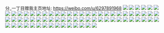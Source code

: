 分_一丁目赠我主页地址: https://weibo.com/u/6297891968 
![](https://wx4.sinaimg.cn/mw2000/006SdjoIgy1h8wyhnw0g7j31jk15ok5u.jpg) 
![](https://wx4.sinaimg.cn/mw2000/006SdjoIgy1h8wyho9yrgj318g0tgtce.jpg) 
![](https://wx4.sinaimg.cn/mw2000/006SdjoIgy1h8wyhnfarfj30wi1lj0ys.jpg) 
![](https://wx4.sinaimg.cn/mw2000/006SdjoIgy1h8afgb6a7pj30u0140atv.jpg) 
![](https://wx4.sinaimg.cn/mw2000/006SdjoIgy1h8afgdopvxj30u0140e81.jpg) 
![](https://wx4.sinaimg.cn/mw2000/006SdjoIgy1h8afgerkt5j30u0190h5t.jpg) 
![](https://wx4.sinaimg.cn/mw2000/006SdjoIgy1h8afgfuhfmj30u0141h0x.jpg) 
![](https://wx4.sinaimg.cn/mw2000/006SdjoIgy1h8afggc1p8j31400u0te1.jpg) 
![](https://wx4.sinaimg.cn/mw2000/006SdjoIgy1h8afggwqkij30u013yn5z.jpg) 
![](https://wx4.sinaimg.cn/mw2000/006SdjoIgy1h8afg9zbdpj31400u0n5s.jpg) 
![](https://wx4.sinaimg.cn/mw2000/006SdjoIgy1h8afghysbvj31400u0ths.jpg) 
![](https://wx4.sinaimg.cn/mw2000/006SdjoIgy1h8afghfz1sj313m0u0n4h.jpg) 
![](https://wx4.sinaimg.cn/mw2000/006SdjoIgy1h7grz2mupmj34c02w0hdy.jpg) 
![](https://wx4.sinaimg.cn/mw2000/006SdjoIgy1h7grzi61qvj34c02w0hdx.jpg) 
![](https://wx4.sinaimg.cn/mw2000/006SdjoIgy1h7gryf1t0qj34c02w0kjp.jpg) 
![](https://wx4.sinaimg.cn/mw2000/006SdjoIgy1h7gryjnnmdj31400u0adh.jpg) 
![](https://wx4.sinaimg.cn/mw2000/006SdjoIgy1h7grxyot61j30u018k110.jpg) 
![](https://wx4.sinaimg.cn/mw2000/006SdjoIgy1h7grzy0p1qj34c02w0e84.jpg) 
![](https://wx4.sinaimg.cn/mw2000/006SdjoIgy1h7grxxhrwfj30u01404aw.jpg) 
![](https://wx4.sinaimg.cn/mw2000/006SdjoIgy1h7grzl73fdj31400u04cy.jpg) 
![](https://wx4.sinaimg.cn/mw2000/006SdjoIgy1h7grygevrjj30u01hctk4.jpg) 
![](https://wx4.sinaimg.cn/mw2000/006SdjoIgy1h75bojwc9pj30u011142i.jpg) 
![](https://wx4.sinaimg.cn/mw2000/006SdjoIgy1h75bc77wctj30u0140wl8.jpg) 
![](https://wx4.sinaimg.cn/mw2000/006SdjoIgy1h70nrwy84aj321v21vafl.jpg) 
![](https://wx4.sinaimg.cn/mw2000/006SdjoIgy1h70ns1ricqj33402c0qv6.jpg) 
![](https://wx4.sinaimg.cn/mw2000/006SdjoIgy1h70ns69peoj320c2h8b2f.jpg) 
![](https://wx4.sinaimg.cn/mw2000/006SdjoIgy1h70nskfu7qj31o0280gs0.jpg) 
![](https://wx4.sinaimg.cn/mw2000/006SdjoIgy1h70nsc2n0gj32c02ohqv6.jpg) 
![](https://wx4.sinaimg.cn/mw2000/006SdjoIgy1h70nser91lj32c0341b2a.jpg) 
![](https://wx4.sinaimg.cn/mw2000/006SdjoIgy1h70ns8tm9dj31o02801ky.jpg) 
![](https://wx4.sinaimg.cn/mw2000/006SdjoIgy1h70nsi9nxvj32c0341b2b.jpg) 
![](https://wx4.sinaimg.cn/mw2000/006SdjoIgy1h70nsr5c91j32c035lb2b.jpg) 
![](https://wx4.sinaimg.cn/mw2000/006SdjoIgy1h70ns01tq0j32c034146h.jpg) 
![](https://wx4.sinaimg.cn/mw2000/006SdjoIgy1h70nsu1swuj32c03411kz.jpg) 
![](https://wx4.sinaimg.cn/mw2000/006SdjoIgy1h70nt166njj31o029ix6p.jpg) 
![](https://wx4.sinaimg.cn/mw2000/006SdjoIgy1h70nsyjaehj31o028014d.jpg) 
![](https://wx4.sinaimg.cn/mw2000/006SdjoIgy1h70nsw42xwj31o0280x6p.jpg) 
![](https://wx4.sinaimg.cn/mw2000/006SdjoIgy1h70nszw966j31o0280u0x.jpg) 
![](https://wx4.sinaimg.cn/mw2000/006SdjoIgy1h6zhidz2o4j30u0190dho.jpg) 
![](https://wx4.sinaimg.cn/mw2000/006SdjoIgy1h75bmty772j30u019044c.jpg) 
![](https://wx4.sinaimg.cn/mw2000/006SdjoIgy1h6zhifp9ppj30u0190dhh.jpg) 
![](https://wx4.sinaimg.cn/mw2000/006SdjoIgy1h6zhigjbhrj30u0190gqp.jpg) 
![](https://wx4.sinaimg.cn/mw2000/006SdjoIgy1h6r39zxx64j31sc1teu0x.jpg) 
![](https://wx4.sinaimg.cn/mw2000/006SdjoIgy1h6r39reixdj33402c0e85.jpg) 
![](https://wx4.sinaimg.cn/mw2000/006SdjoIgy1h6r3a7ibvmj31sc2eiqv6.jpg) 
![](https://wx4.sinaimg.cn/mw2000/006SdjoIgy1h6r3a2ocp3j32c034xnpd.jpg) 
![](https://wx4.sinaimg.cn/mw2000/006SdjoIgy1h6r39xn9ccj31sc2dswo0.jpg) 
![](https://wx4.sinaimg.cn/mw2000/006SdjoIgy1h6r39uqqkhj32c02udh0x.jpg) 
![](https://wx4.sinaimg.cn/mw2000/006SdjoIgy1h6r3clpicyj31sc2ds11m.jpg) 
![](https://wx4.sinaimg.cn/mw2000/006SdjoIgy1h6r3bc5fo6j33402cxh8h.jpg) 
![](https://wx4.sinaimg.cn/mw2000/006SdjoIgy1h6k2t2kj70j30u0140q7y.jpg) 
![](https://wx4.sinaimg.cn/mw2000/006SdjoIgy1h6ff54jstuj30u0140tfj.jpg) 
![](https://wx4.sinaimg.cn/mw2000/006SdjoIgy1h6ff4vittqj30u014agt2.jpg) 
![](https://wx4.sinaimg.cn/mw2000/006SdjoIgy1h6ff575vsaj30u0140tbs.jpg) 
![](https://wx4.sinaimg.cn/mw2000/006SdjoIgy1h6ff4wskj5j30u012j774.jpg) 
![](https://wx4.sinaimg.cn/mw2000/006SdjoIgy1h6ff52a27fj30u0140god.jpg) 
![](https://wx4.sinaimg.cn/mw2000/006SdjoIgy1h6ff4zj37qj30u012yjuj.jpg) 
![](https://wx4.sinaimg.cn/mw2000/006SdjoIgy1h6ff55rj6dj30u0140goc.jpg) 
![](https://wx4.sinaimg.cn/mw2000/006SdjoIgy1h6ff5ah86fj30u014hqae.jpg) 
![](https://wx4.sinaimg.cn/mw2000/006SdjoIgy1h6ff594j6wj30u014077p.jpg) 
![](https://wx4.sinaimg.cn/mw2000/006SdjoIgy1h655kz0g66j32c0340gq8.jpg) 
![](https://wx4.sinaimg.cn/mw2000/006SdjoIgy1h655m7y7uij31xg2hjgqx.jpg) 
![](https://wx4.sinaimg.cn/mw2000/006SdjoIgy1h655kv3mfpj31xc2bpdod.jpg) 
![](https://wx4.sinaimg.cn/mw2000/006SdjoIgy1h655m2a6vwj32c0340aev.jpg) 
![](https://wx4.sinaimg.cn/mw2000/006SdjoIgy1h655mt671yj32c0340qv5.jpg) 
![](https://wx4.sinaimg.cn/mw2000/006SdjoIgy1h655ldznxej31xe331hdt.jpg) 
![](https://wx4.sinaimg.cn/mw2000/006SdjoIgy1h63a9j917cj32c0340dv6.jpg) 
![](https://wx4.sinaimg.cn/mw2000/006SdjoIgy1h63a9hrvvhj31o020pe81.jpg) 
![](https://wx4.sinaimg.cn/mw2000/006SdjoIgy1h63a9klt01j31o020adnm.jpg) 
![](https://wx4.sinaimg.cn/mw2000/006SdjoIgy1h63a9mghupj32ds1scdjm.jpg) 
![](https://wx4.sinaimg.cn/mw2000/006SdjoIgy1h63absq2wtj33402c0guv.jpg) 
